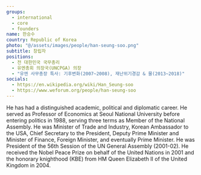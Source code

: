 ```yaml
---
groups:
  - international
  - core
  - founders
name: 한승수
country: Republic of Korea
photo: "@/assets/images/people/han-seung-soo.png"
subtitle: 창립자
positions:
  - 전 대한민국 국무총리
  - 유엔총회 의장국(UNCPGA) 의장
  - "유엔 사무총장 특사: 기후변화(2007~2008), 재난위기경감 & 물(2013~2018)"
socials:
  - https://en.wikipedia.org/wiki/Han_Seung-soo
  - https://www.weforum.org/people/han-seung-soo
---
```


He has had a distinguished academic, political and diplomatic career. He served as Professor of Economics at Seoul National University before entering politics in 1988, serving three terms as Member of the National Assembly. He was Minister of Trade and Industry, Korean Ambassador to the USA, Chief Secretary to the President, Deputy Prime Minister and Minister of Finance, Foreign Minister, and eventually Prime Minister. He was President of the 56th Session of the UN General Assembly (2001-02). He received the Nobel Peace Prize on behalf of the United Nations in 2001 and the honorary knighthood (KBE) from HM Queen Elizabeth II of the United Kingdom in 2004.
